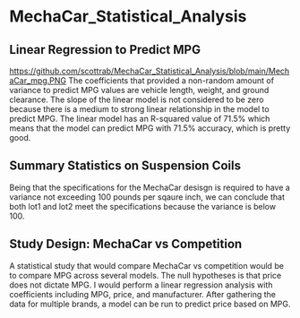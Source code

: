 # MechaCar_Statistical_Analysis

## Linear Regression to Predict MPG
https://github.com/scottrab/MechaCar_Statistical_Analysis/blob/main/MechaCar_mpg.PNG
The coefficients that provided a non-random amount of variance to predict MPG values are vehicle length, weight, and ground clearance. 
The slope of the linear model is not considered to be zero because there is a medium to strong linear relationship in the model to predict MPG.
The linear model has an R-squared value of 71.5% which means that the model can predict MPG with 71.5% accuracy, which is pretty good.


## Summary Statistics on Suspension Coils

Being that the specifications for the MechaCar desisgn is required to have a variance not exceeding 100 pounds per sqaure inch, we can conclude that both lot1 and lot2 meet the specifications because the variance is below 100.  

## Study Design: MechaCar vs Competition
A statistical study that would compare MechaCar vs competition would be to compare MPG across several models.  The null hypotheses is that price does not dictate MPG. I would perform a linear regression analysis with coefficients including MPG, price, and manufacturer.  After gathering the data for multiple brands, a model can be run to predict price based on MPG.
